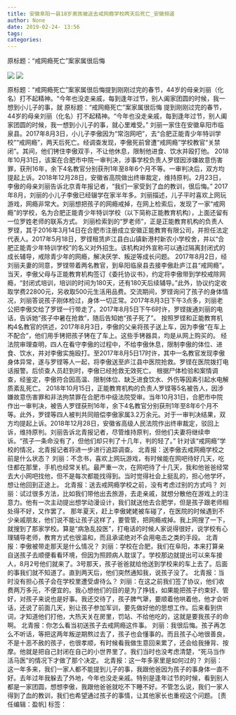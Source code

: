```yaml
---
title: 安徽阜阳一县18岁男孩被送去戒网瘾学校两天后死亡_安徽频道
author: None
date: 2019-02-24- 13:56
tags: 
categories: 
---
```

原标题：“戒网瘾死亡”案家属很后悔
<!-- more -->
                
<img align="center" border="0" src="http://p2.ifengimg.com/a/2019_09/ce7e2c1726d95b8_size120_w400_h533.jpg" />
                
<img align="center" border="0" src="http://p2.ifengimg.com/a/2016/0810/204c433878d5cf9size1_w16_h16.png" />
            
原标题：“戒网瘾死亡”案家属很后悔提到刚刚过完的春节，44岁的母亲刘丽（化名）打不起精神。“今年也没走亲戚，每到逢年过节，别人阖家团圆的时候，我一想到小儿子的事，就
原标题：“戒网瘾死亡”案家属很后悔
提到刚刚过完的春节，44岁的母亲刘丽（化名）打不起精神。“今年也没走亲戚，每到逢年过节，别人阖家团圆的时候，我一想到小儿子的事，就心里难受。”
刘丽一家住在安徽阜阳市临泉县。2017年8月3日，小儿子李傲因为“常泡网吧”，去“合肥正能青少年特训学校”“戒网瘾”，两天后死亡。经调查发现，李傲死前曾遭“戒网瘾”学校教官“关禁闭”。其间，他们铐住李傲双手，不让他休息，限制他进食、饮水并殴打他。
2018年10月31日，该案在合肥市中院一审判决，涉事学校负责人罗铿因涉嫌故意伤害罪，获刑16年，余下4名教官分别获刑1年至8年6个月不等。一审判决后，双方均提起上诉。2018年12月28日，安徽省高院做出终审裁定，维持原判。2月23日，李傲的母亲刘丽告诉北京青年报记者，“我们一家受到了血的教训，很后悔。”
2017年8月，刘丽的小儿子李傲已经辍学在家半年多。刘丽描述，儿子平时喜欢上网玩游戏，网瘾非常大。刘丽想把孩子的网瘾戒掉，在网上检索后，发现了一家“戒网瘾”的学校，名为合肥正能青少年特训学校（以下简称正能教育机构），上面还留有一位罗姓老师的联系方式。
刘丽检索到的“罗老师”，正是正能教育机构的负责人罗铿，其于2016年3月14日在合肥市注册成立安徽正能教育有限公司，并担任法定代表人。2017年5月18日，罗铿租赁庐江县白山镇新港村新农小学校舍，并以“合肥正能青少年特训学校”的名义对外招生。该机构对外宣称可以通过隔离封闭式的成长辅导，戒除青少年的网瘾，解决厌学、叛逆等成长问题。
2017年8月2日，经刘丽夫妻的同意，罗铿带着两名教官，到阜阳临泉县去接李傲赴庐江县“戒网瘾”。当天，李傲父母与正能教育机构签订《委托协议书》，约定将李傲带到学校戒除网瘾，“封闭式培训，培训的时间为180天，还有180天后续辅导。”此外，协议约定收取学费22800元，另收取500元生活用品费。交流期间，罗铿询问了孩子的身体情况，刘丽答说孩子刚体检过，身体一切正常。2017年8月3日下午3点多，刘丽老公把李傲交给了罗铿一行带走了。2017年8月5日下午6时许，罗铿拨通刘丽的电话，告诉她“孩子中暑在抢救”，随后告知她“孩子死了”。
按照罗铿和正能教育机构4名教官的供述，2017年8月3日，李傲的父亲将孩子送上车，因为李傲“在车上不配合”，他们用手铐把孩子铐在了车上。这些手铐器具，均是从网上购买的。
经法院审理查明，四人在看守李傲的过程中，不给李傲休息，限制李傲的体位、进食、饮水，并对李傲实施殴打。至2017年8月5日17时许，其中一名教官发现李傲身体异常，遂与罗铿等人一起，将李傲送至庐江县中医院抢救。罗铿在医院拨打电话报警。后侦查人员赶到时，李傲已经抢救无效死亡。
根据尸体检验和案情调查，经鉴定，李傲符合因高温、限制体位、缺乏进食饮水、外伤等因素引起水电解质紊乱死亡。
2018年10月15日，正能教育机构的负责人罗铿等5名被告人，因涉嫌故意伤害罪和非法拘禁罪在合肥市中级法院受审。当年10月31日，合肥市中院作出一审判决，被告人罗铿获刑16年，余下4名教官分别获刑1年至8年6个月不等。此外，罗铿等四人被判共同赔偿李傲家属3.2万余元。对于一审判决结果，双方均提起上诉。2018年12月28日，安徽省高级人民法院作出终审裁定，驳回上诉，维持原判。刘丽告诉北青报记者，尽管维持原判，但他们夫妻将继续申诉。“孩子一条命没有了，但他们却只判了十几年，判的轻了。”
针对该“戒网瘾”学校的情况，北青报记者将进一步进行追踪调查。
北青报：送李傲去戒网瘾学校之前是什么状态？
刘丽：不念书，喜欢上网玩游戏，有时候能在网吧待好几天，吃住都在那里，手机也经常关机。最严重一次，在网吧待了十几天，我和他爸爸经常去大小网吧找他，但不是每次都能找得到。当时觉得社会上挺乱的，担心他学坏，想让他回到正途上。
北青报：送去戒网瘾学校之前，没有考虑过别的方式吗？
刘丽：试过很多方法，比如我们带他出去旅游，去走亲戚，就想分散他在游戏上的注意力。他有一次主动提出想学动漫设计，我们就送他去合肥学，但是孩子跟老师相处得不好，又作罢了。
那年夏天，赶上李傲姥姥被车碰了，在医院的时候遇到不少亲戚朋友，他们说不能让孩子这样了，要管管，把网瘾戒掉。我上网搜了一下，就搜到了那家学校。算是“病急乱投医”，打电话的时候人家说得很好，说学校有心理辅导老师，教育方式也很温和，而且承诺绝对不会用电击之类的手段。
北青报：李傲被带走那天是什么情况？
刘丽：学校在合肥，我们在阜阳，本来打算亲自送孩子去顺便看看环境，但因为照顾病人耽误了。学校那边就提出可以来车接人，8月2号他们就来了。3号那天，孩子爸爸就给他送到学校来的车上去了。后面的事我们就不知道了。直到两天后，他们突然通知我，说孩子没了。
北青报：当时没有担心孩子会在学校里遭受虐待么？
刘丽：在这之前我们签了协议，他们收费两万多元，不便宜的。我心想他们的目的是为了挣钱，如果能把孩子约束好、管好，对孩子来说也是好事。我还交待了，孩子脾气犟，要顺着他哄着他，他才会听话，还说了前面几天，别让孩子参加军训，要先做好他的思想工作。后来看到供词，才知道他们打他，大热天关在房里，罚站、不给他吃的，这就是要我孩子的命啊。
北青报：你怎么看当初送孩子去戒网瘾这件事。
刘丽：我很后悔。孩子再怎么不听话，等把这两年叛逆期熬过去了，孩子也会懂事的。而且孩子心地很善良，不是十恶不赦的孩子，也很孝顺，有时候看我做生意回来累了，还会给我捶背、按摩。他就是把自己封闭在自己的小世界里了。我们当时也没考虑清楚，“死马当作活马医”的情况下才做了那个决定。
北青报：这一年多家里是如何过的？
刘丽：这一年多来，我们一家人都不能提到儿子的事，我跟他爸因为孩子的事身体一直不好。去年过年我躲去了外地，今年也没走亲戚。特别是逢年过节的时候，看到别人都是一家团圆，想想李傲，我跟他爸爸就吃不下睡不好。不管怎么说，我们一家人得到了血的教训，我们也希望通过孩子的事情，让其他家长也重视这个问题。
[责任编辑：盈帆]
标签：
 
             

